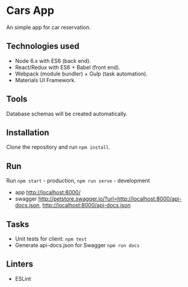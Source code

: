 # Cars App

An simple app for car reservation.

## Technologies used

* Node 6.x with ES6 (back end).
* React/Redux with ES6 + Babel (front end).
* Webpack (module bundler) + Gulp (task automation).
* Materials UI Framework.

## Tools

Database schemas will be created automatically.

## Installation

Clone the repository and run `npm install`.

## Run

Run `npm start` - production, `npm run serve` - development

* app <http://localhost:8000/>
* swagger <http://petstore.swagger.io/?url=http://localhost:8000/api-docs.json>, <http://localhost:8000/api-docs.json>

## Tasks
* Unit tests for client: `npm test`
* Generate api-docs.json for Swagger `npm run docs`

## Linters

* ESLint